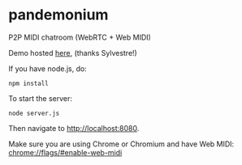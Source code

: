 pandemonium
===========

P2P MIDI chatroom (WebRTC + Web MIDI)

Demo hosted [here](http://mhd.datanoise.net), (thanks Sylvestre!)

If you have node.js, do:

````npm install````

To start the server:

````node server.js````

Then navigate to [http://localhost:8080](http://localhost:8080).

Make sure you are using Chrome or Chromium and have Web MIDI: [chrome://flags/#enable-web-midi](chrome://flags/#enable-web-midi)
